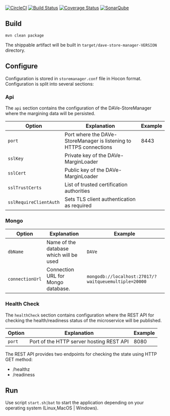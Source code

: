 [![CircleCI](https://circleci.com/gh/Deutsche-Boerse-Risk/DAVe-StoreManager.svg?style=svg)](https://circleci.com/gh/Deutsche-Boerse-Risk/DAVe-StoreManager)
[![Build Status](https://travis-ci.org/Deutsche-Boerse-Risk/DAVe-StoreManager.svg?branch=master)](https://travis-ci.org/Deutsche-Boerse-Risk/DAVe-StoreManager)
[![Coverage Status](https://coveralls.io/repos/github/Deutsche-Boerse-Risk/DAVe-StoreManager/badge.svg?branch=master)](https://coveralls.io/github/Deutsche-Boerse-Risk/DAVe-StoreManager?branch=master)
[![SonarQube](https://sonarqube.com/api/badges/gate?key=com.deutscheboerse.risk:dave-store-manager)](https://sonarqube.com/dashboard/index/com.deutscheboerse.risk:dave-store-manager)

## Build

```
mvn clean package
```

The shippable artifact will be built in `target/dave-store-manager-VERSION` directory.

## Configure

Configuration is stored in `storemanager.conf` file in Hocon format. Configuration is split into several sections:

### Api

The `api` section contains the configuration of the DAVe-StoreManager where the margining data will be persisted.


| Option | Explanation | Example |
|--------|-------------|---------|
| `port` | Port where the DAVe-StoreManager is listening to HTTPS connections | 8443 |
| `sslKey` | Private key of the DAVe-MarginLoader | |
| `sslCert` | Public key of the DAVe-MarginLoader | |
| `sslTrustCerts` | List of trusted certification authorities | |
| `sslRequireClientAuth` | Sets TLS client authentication as required | |

### Mongo

| Option | Explanation | Example |
|--------|-------------|---------|
| `dbName` | Name of the database which will be used | `DAVe` |
| `connectionUrl` | Connection URL for Mongo database. | `mongodb://localhost:27017/?waitqueuemultiple=20000` |

### Health Check

The `healthCheck` section contains configuration where the REST API for checking the health/readiness status of the
microservice will be published.

| Option | Explanation | Example |
|--------|-------------|---------|
| `port` | Port of the HTTP server hosting REST API | 8080 |

The REST API provides two endpoints for checking the state using HTTP GET method:
- /healthz
- /readiness

## Run

Use script `start.sh|bat` to start the application depending on your operating system (Linux,MacOS | Windows).


